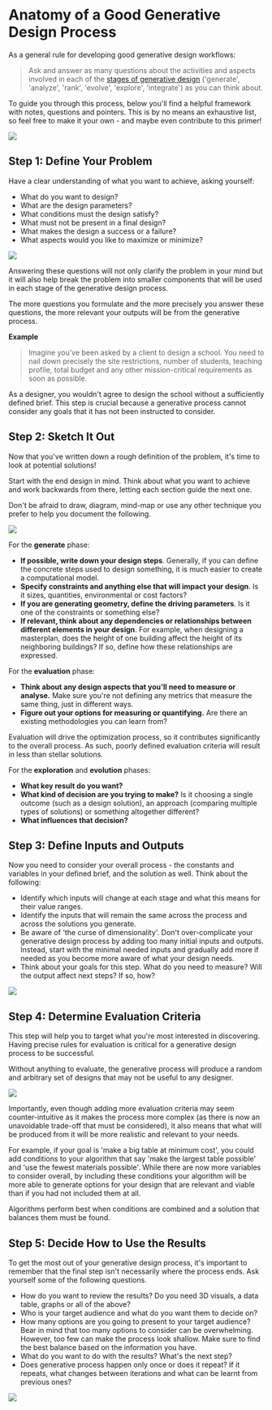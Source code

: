 # Anatomy of a Good Generative Design Process

As a general rule for developing good generative design workflows:

> Ask and answer as many questions about the activities and aspects involved in each of the [stages of generative design](01-02-03_what-goes-into-a-generative-design-process/) \('generate', 'analyze', 'rank', 'evolve', 'explore', 'integrate'\) as you can think about.

To guide you through this process, below you'll find a helpful framework with notes, questions and pointers. This is by no means an exhaustive list, so feel free to make it your own - and maybe even contribute to this primer!

![](../../.gitbook/assets/good1.png)

## Step 1: Define Your Problem

Have a clear understanding of what you want to achieve, asking yourself:

* What do you want to design?
* What are the design parameters?
* What conditions must the design satisfy?
* What must not be present in a final design?
* What makes the design a success or a failure?
* What aspects would you like to maximize or minimize?

![](../../.gitbook/assets/good2.png)

Answering these questions will not only clarify the problem in your mind but it will also help break the problem into smaller components that will be used in each stage of the generative design process. 

The more questions you formulate and the more precisely you answer these questions, the more relevant your outputs will be from the generative process.

**Example**

> Imagine you’ve been asked by a client to design a school. You need to nail down precisely the site restrictions, number of students, teaching profile, total budget and any other mission-critical requirements as soon as possible.

As a designer, you wouldn't agree to design the school without a sufficiently defined brief. This step is crucial because a generative process cannot consider any goals that it has not been instructed to consider.

## Step 2: Sketch It Out

Now that you've written down a rough definition of the problem, it's time to look at potential solutions! 

Start with the end design in mind. Think about what you want to achieve and work backwards from there, letting each section guide the next one. 

Don't be afraid to draw, diagram, mind-map or use any other technique you prefer to help you document the following.

![](../../.gitbook/assets/good3.png)

For the **generate** phase:

* **If possible, write down your design steps**. Generally, if you can define the concrete steps used to design something, it is much easier to create a computational model.
* **Specify constraints and anything else that will impact your design**. Is it sizes, quantities, environmental or cost factors?
* **If you are generating geometry, define the driving parameters**. Is it one of the constraints or something else?
* **If relevant, think about any dependencies or relationships between different elements in your design**. For example, when designing a masterplan, does the height of one building affect the height of its neighboring buildings? If so, define how these relationships are expressed.

For the **evaluation** phase:

* **Think about any design aspects that you'll need to measure or analyse.** Make sure you're not defining any metrics that measure the same thing, just in different ways.
* **Figure out your options for measuring or quantifying.** Are there an existing methodologies you can learn from?

Evaluation will drive the optimization process, so it contributes significantly to the overall process. As such, poorly defined evaluation criteria will result in less than stellar solutions.

For the **exploration** and **evolution** phases:

* **What key result do you want?**  
* **What kind of decision are you trying to make?** Is it choosing a single outcome \(such as a design solution\), an approach \(comparing multiple types of solutions\) or something altogether different?
* **What influences that decision?**

## Step 3: Define Inputs and Outputs

Now you need to consider your overall process - the constants and variables in your defined brief, and the solution as well. Think about the following:

* Identify which inputs will change at each stage and what this means for their value ranges.
* Identify the inputs that will remain the same across the process and across the solutions you generate.
* Be aware of 'the curse of dimensionality'. Don't over-complicate your generative design process by adding too many initial inputs and outputs. Instead, start with the minimal needed inputs and gradually add more if needed as you become more aware of what your design needs.
* Think about your goals for this step. What do you need to measure? Will the output affect next steps? If so, how?

![](../../.gitbook/assets/good4.png)

## Step 4: Determine Evaluation Criteria

This step will help you to target what you're most interested in discovering. Having precise rules for evaluation is critical for a generative design process to be successful. 

Without anything to evaluate, the generative process will produce a random and arbitrary set of designs that may not be useful to any designer.

![](../../.gitbook/assets/good5.png)

Importantly, even though adding more evaluation criteria may seem counter-intuitive as it makes the process more complex \(as there is now an unavoidable trade-off that must be considered\), it also means that what will be produced from it will be more realistic and relevant to your needs. 

For example, if your goal is 'make a big table at minimum cost', you could add conditions to your algorithm that say 'make the largest table possible' and 'use the fewest materials possible'. While there are now more variables to consider overall, by including these conditions your algorithm will be more able to generate options for your design that are relevant and viable than if you had not included them at all.

Algorithms perform best when conditions are combined and a solution that balances them must be found.

## Step 5: Decide How to Use the Results

To get the most out of your generative design process, it's important to remember that the final step isn't necessarily where the process ends. Ask yourself some of the following questions.

* How do you want to review the results? Do you need 3D visuals, a data table, graphs or all of the above?
* Who is your target audience and what do you want them to decide on?
* How many options are you going to present to your target audience? Bear in mind that too many options to consider can be overwhelming. However, too few can make the process look shallow. Make sure to find the best balance based on the information you have.
* What do you want to do with the results? What's the next step?
* Does generative process happen only once or does it repeat? If it repeats, what changes between iterations and what can be learnt from previous ones?

![](../../.gitbook/assets/good6.png)

